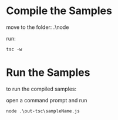 # Compile the Samples

move to the folder: .\node

run:

    tsc -w

# Run the Samples

to run the compiled samples:

open a command prompt and run

    node .\out-tsc\sampleName.js
